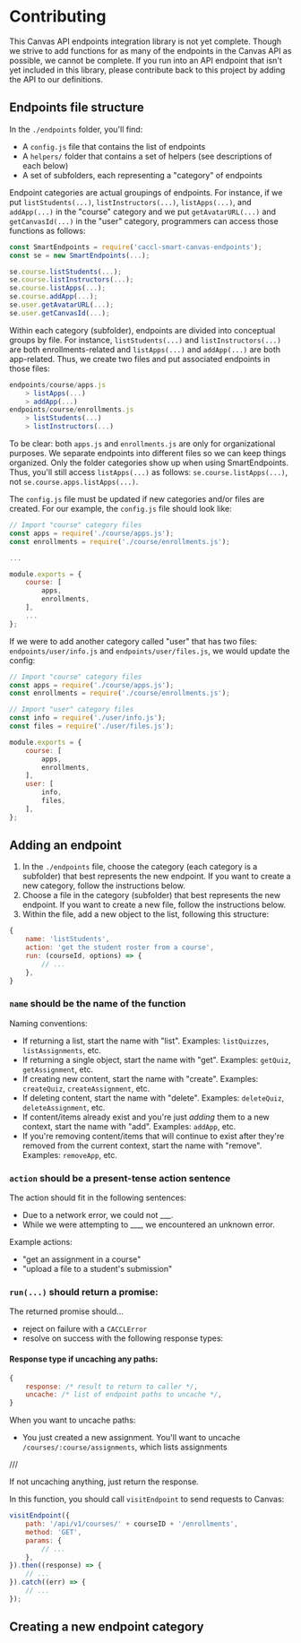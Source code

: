 # Contributing

This Canvas API endpoints integration library is not yet complete. Though we strive to add functions for as many of the endpoints in the Canvas API as possible, we cannot be complete. If you run into an API endpoint that isn't yet included in this library, please contribute back to this project by adding the API to our definitions.

## Endpoints file structure

In the `./endpoints` folder, you'll find:

- A `config.js` file that contains the list of endpoints
- A `helpers/` folder that contains a set of helpers (see descriptions of each below)
- A set of subfolders, each representing a "category" of endpoints

Endpoint categories are actual groupings of endpoints. For instance, if we put `listStudents(...)`, `listInstructors(...)`, `listApps(...)`, and `addApp(...)` in the "course" category and we put `getAvatarURL(...)` and `getCanvasId(...)` in the "user" category, programmers can access those functions as follows:

```js
const SmartEndpoints = require('caccl-smart-canvas-endpoints');
const se = new SmartEndpoints(...);

se.course.listStudents(...);
se.course.listInstructors(...);
se.course.listApps(...);
se.course.addApp(...);
se.user.getAvatarURL(...);
se.user.getCanvasId(...);
```

Within each category (subfolder), endpoints are divided into conceptual groups by file. For instance, `listStudents(...)` and `listInstructors(...)` are both enrollments-related and `listApps(...)` and `addApp(...)` are both app-related. Thus, we create two files and put associated endpoints in those files:

```js
endpoints/course/apps.js
	> listApps(...)
	> addApp(...)
endpoints/course/enrollments.js
	> listStudents(...)
	> listInstructors(...)
```

To be clear: both `apps.js` and `enrollments.js` are only for organizational purposes. We separate endpoints into different files so we can keep things organized. Only the folder categories show up when using SmartEndpoints. Thus, you'll still access `listApps(...)` as follows: `se.course.listApps(...)`, not `se.course.apps.listApps(...)`.

The `config.js` file must be updated if new categories and/or files are created. For our example, the `config.js` file should look like:

```js
// Import "course" category files
const apps = require('./course/apps.js');
const enrollments = require('./course/enrollments.js');

...

module.exports = {
	course: [
		apps,
		enrollments,
	],
	...
};
```

If we were to add another category called "user" that has two files: `endpoints/user/info.js` and `endpoints/user/files.js`, we would update the config:

```js
// Import "course" category files
const apps = require('./course/apps.js');
const enrollments = require('./course/enrollments.js');

// Import "user" category files
const info = require('./user/info.js');
const files = require('./user/files.js');

module.exports = {
	course: [
		apps,
		enrollments,
	],
	user: [
		info,
		files,
	],
};
```

## Adding an endpoint

1. In the `./endpoints` file, choose the category (each category is a subfolder) that best represents the new endpoint. If you want to create a new category, follow the instructions below.
2. Choose a file in the category (subfolder) that best represents the new endpoint. If you want to create a new file, follow the instructions below.
3. Within the file, add a new object to the list, following this structure:

```js
{
	name: 'listStudents',
	action: 'get the student roster from a course',
	run: (courseId, options) => {
		// ...
	},
}
```

### `name` should be the name of the function

Naming conventions:

- If returning a list, start the name with "list". Examples: `listQuizzes`, `listAssignments`, etc.
- If returning a single object, start the name with "get". Examples: `getQuiz`, `getAssignment`, etc.
- If creating new content, start the name with "create". Examples: `createQuiz`, `createAssignment`, etc.
- If deleting content, start the name with "delete". Examples: `deleteQuiz`, `deleteAssignment`, etc.
- If content/items already exist and you're just _adding_ them to a new context, start the name with "add". Examples: `addApp`, etc.
- If you're removing content/items that will continue to exist after they're removed from the current context, start the name with "remove". Examples: `removeApp`, etc.

### `action` should be a present-tense action sentence

The action should fit in the following sentences:

- Due to a network error, we could not ___.
- While we were attempting to ___, we encountered an unknown error.

Example actions:

- "get an assignment in a course"
- "upload a file to a student's submission"

### `run(...)` should return a promise:
The returned promise should...

- reject on failure with a `CACCLError`
- resolve on success with the following response types:

#### Response type if uncaching any paths:

```js
{
	response: /* result to return to caller */,
	uncache: /* list of endpoint paths to uncache */,
}
```

When you want to uncache paths:

- You just created a new assignment. You'll want to uncache `/courses/:course/assignments`, which lists assignments

///

If not uncaching anything, just return the response.


In this function, you should call `visitEndpoint` to send requests to Canvas:

```js
visitEndpoint({
	path: '/api/v1/courses/' + courseID + '/enrollments',
	method: 'GET',
	params: {
		// ...
	},
}).then((response) => {
	// ...
}).catch((err) => {
	// ...
});
```


## Creating a new endpoint category
